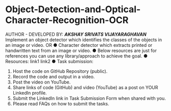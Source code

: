# Object-Detection-and-Optical-Character-Recognition-OCR
AUTHOR - DEVELOPED BY: **_AKSHAY SRIVATS VIJAYARAGHAVAN_**
Implement an object detector which identifies the classes of the objects in an image or video. OR 
● Character detector which extracts printed or handwritten text from an image or video.
● Below resources are just for references you can use any library/approach to achieve the goal.
● Resources: link1 link2
● Task submission:
1. Host the code on GitHub Repository (public).
2. Record the code and output in a video.
3. Post the video on YouTube.
4. Share links of code (GitHub) and video (YouTube) as a post on YOUR LinkedIn profile.
5. Submit the LinkedIn link in Task Submission Form when shared with you.
6. Please read FAQs on how to submit the tasks.
